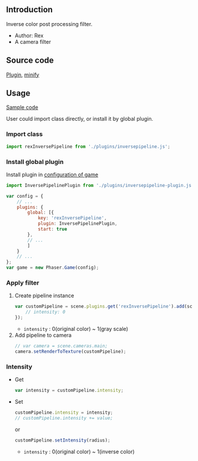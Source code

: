 ## Introduction

Inverse color post processing filter.

- Author: Rex
- A camera filter

## Source code

[Plugin](https://github.com/rexrainbow/phaser3-rex-notes/blob/master/plugins/inversepipeline-plugin.js), [minify](https://github.com/rexrainbow/phaser3-rex-notes/blob/master/plugins/dist/rexinversepipelineplugin.min.js)

## Usage

[Sample code](https://github.com/rexrainbow/phaser3-rex-notes/tree/master/examples/shader-inverse)

User could import class directly, or install it by global plugin.

### Import class

```javascript
import rexInversePipeline from './plugins/inversepipeline.js';
```

### Install global plugin

Install plugin in [configuration of game](game.md#configuration)

```javascript
import InversePipelinePlugin from './plugins/inversepipeline-plugin.js';

var config = {
    // ...
    plugins: {
        global: [{
            key: 'rexInversePipeline',
            plugin: InversePipelinePlugin,
            start: true
        },
        // ...
        ]
    }
    // ...
};
var game = new Phaser.Game(config);
```

### Apply filter

1. Create pipeline instance
    ```javascript
    var customPipeline = scene.plugins.get('rexInversePipeline').add(scene, key, {
        // intensity: 0
    });
    ```
    - `intensity` : 0(original color) ~ 1(gray scale)
2. Add pipeline to camera
    ```javascript
    // var camera = scene.cameras.main;
    camera.setRenderToTexture(customPipeline);
    ```

### Intensity

- Get
    ```javascript
    var intensity = customPipeline.intensity;
    ```
- Set
    ```javascript
    customPipeline.intensity = intensity;
    // customPipeline.intensity += value;
    ```
    or
    ```javascript
    customPipeline.setIntensity(radius);
    ```
    - `intensity` : 0(original color) ~ 1(inverse color)
